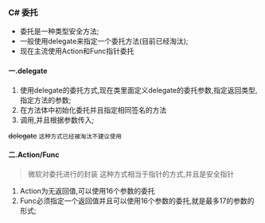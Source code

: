 ### C# 委托
* 委托是一种类型安全方法;
* 一般使用delegate来指定一个委托方法(目前已经淘汰);
* 现在主流使用Action和Func指针委托

#### 一.delegate
1. 使用delegate的委托方式,现在类里面定义delegate的委托参数,指定返回类型,指定方法的参数;
2. 在方法体中初始化委托并且指定相同签名的方法
3. 调用,并且根据参数传入;

~~delegate~~  `这种方式已经被淘汰不建议使用`


#### 二.Action/Func
>微软对委托进行的封装
>这种方式相当于指针的方式,并且是安全指针

1. Action为无返回值,可以使用16个参数的委托
2. Func必须指定一个返回值并且可以使用16个参数的委托,就是最多17的参数的形式;